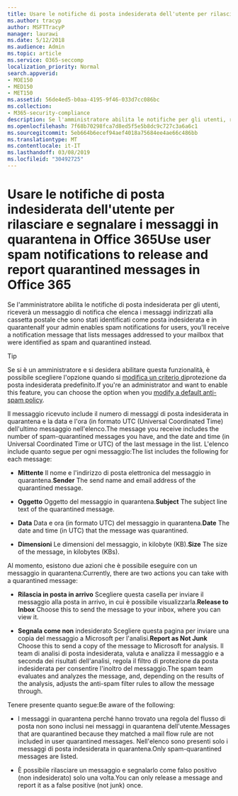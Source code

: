 ```yaml
---
title: Usare le notifiche di posta indesiderata dell'utente per rilasciare e segnalare i messaggi in quarantena in Office 365
ms.author: tracyp
author: MSFTTracyP
manager: laurawi
ms.date: 5/12/2018
ms.audience: Admin
ms.topic: article
ms.service: O365-seccomp
localization_priority: Normal
search.appverid:
- MOE150
- MED150
- MET150
ms.assetid: 56de4ed5-b0aa-4195-9f46-033d7cc086bc
ms.collection:
- M365-security-compliance
description: Se l'amministratore abilita le notifiche per gli utenti, riceverà un messaggio di notifica che elenca i messaggi inviati alla cassetta postale che sono stati identificati come posta indesiderata, in blocco o in messaggi di phishing. È possibile rilasciare o segnalare i messaggi dopo la notifica.
ms.openlocfilehash: 7f68b70298fca7d8ed5f5e5b8dc9c727c3a6a6c1
ms.sourcegitcommit: 5eb664b6ecef94aef4018a75684ee4ae66c486bb
ms.translationtype: MT
ms.contentlocale: it-IT
ms.lasthandoff: 03/08/2019
ms.locfileid: "30492725"
---
```

# <a name="use-user-spam-notifications-to-release-and-report-quarantined-messages-in-office-365"></a><span data-ttu-id="d1d0f-104">Usare le notifiche di posta indesiderata dell'utente per rilasciare e segnalare i messaggi in quarantena in Office 365</span><span class="sxs-lookup"><span data-stu-id="d1d0f-104">Use user spam notifications to release and report quarantined messages in Office 365</span></span>

<span data-ttu-id="d1d0f-105">Se l'amministratore abilita le notifiche di posta indesiderata per gli utenti, riceverà un messaggio di notifica che elenca i messaggi indirizzati alla cassetta postale che sono stati identificati come posta indesiderata e in quarantena</span><span class="sxs-lookup"><span data-stu-id="d1d0f-105">If your admin enables spam notifications for users, you'll receive a notification message that lists messages addressed to your mailbox that were identified as spam and quarantined instead.</span></span>
  
> [!TIP]
> <span data-ttu-id="d1d0f-106">Se si è un amministratore e si desidera abilitare questa funzionalità, è possibile scegliere l'opzione quando si [modifica un criterio di](https://go.microsoft.com/fwlink/?LinkId=800313)protezione da posta indesiderata predefinito.</span><span class="sxs-lookup"><span data-stu-id="d1d0f-106">If you're an administrator and want to enable this feature, you can choose the option when you [modify a default anti-spam policy](https://go.microsoft.com/fwlink/?LinkId=800313).</span></span> 
  
<span data-ttu-id="d1d0f-107">Il messaggio ricevuto include il numero di messaggi di posta indesiderata in quarantena e la data e l'ora (in formato UTC (Universal Coordinated Time) dell'ultimo messaggio nell'elenco.</span><span class="sxs-lookup"><span data-stu-id="d1d0f-107">The message you receive includes the number of spam-quarantined messages you have, and the date and time (in Universal Coordinated Time or UTC) of the last message in the list.</span></span> <span data-ttu-id="d1d0f-108">L'elenco include quanto segue per ogni messaggio:</span><span class="sxs-lookup"><span data-stu-id="d1d0f-108">The list includes the following for each message:</span></span>
  
- <span data-ttu-id="d1d0f-109">**Mittente** Il nome e l'indirizzo di posta elettronica del messaggio in quarantena.</span><span class="sxs-lookup"><span data-stu-id="d1d0f-109">**Sender** The send name and email address of the quarantined message.</span></span> 
    
- <span data-ttu-id="d1d0f-110">**Oggetto** Oggetto del messaggio in quarantena.</span><span class="sxs-lookup"><span data-stu-id="d1d0f-110">**Subject** The subject line text of the quarantined message.</span></span> 
    
- <span data-ttu-id="d1d0f-111">**Data** Data e ora (in formato UTC) del messaggio in quarantena.</span><span class="sxs-lookup"><span data-stu-id="d1d0f-111">**Date** The date and time (in UTC) that the message was quarantined.</span></span> 
    
- <span data-ttu-id="d1d0f-112">**Dimensioni** Le dimensioni del messaggio, in kilobyte (KB).</span><span class="sxs-lookup"><span data-stu-id="d1d0f-112">**Size** The size of the message, in kilobytes (KBs).</span></span> 
    
<span data-ttu-id="d1d0f-113">Al momento, esistono due azioni che è possibile eseguire con un messaggio in quarantena:</span><span class="sxs-lookup"><span data-stu-id="d1d0f-113">Currently, there are two actions you can take with a quarantined message:</span></span>
  
- <span data-ttu-id="d1d0f-114">**Rilascia in posta in arrivo** Scegliere questa casella per inviare il messaggio alla posta in arrivo, in cui è possibile visualizzarla.</span><span class="sxs-lookup"><span data-stu-id="d1d0f-114">**Release to Inbox** Choose this to send the message to your inbox, where you can view it.</span></span> 
    
- <span data-ttu-id="d1d0f-115">**Segnala come non** indesiderato Scegliere questa pagina per inviare una copia del messaggio a Microsoft per l'analisi.</span><span class="sxs-lookup"><span data-stu-id="d1d0f-115">**Report as Not Junk** Choose this to send a copy of the message to Microsoft for analysis.</span></span> <span data-ttu-id="d1d0f-116">Il team di analisi di posta indesiderata, valuta e analizza il messaggio e a seconda dei risultati dell'analisi, regola il filtro di protezione da posta indesiderata per consentire l'inoltro del messaggio.</span><span class="sxs-lookup"><span data-stu-id="d1d0f-116">The spam team evaluates and analyzes the message, and, depending on the results of the analysis, adjusts the anti-spam filter rules to allow the message through.</span></span> 
    
<span data-ttu-id="d1d0f-117">Tenere presente quanto segue:</span><span class="sxs-lookup"><span data-stu-id="d1d0f-117">Be aware of the following:</span></span>
  
- <span data-ttu-id="d1d0f-118">I messaggi in quarantena perché hanno trovato una regola del flusso di posta non sono inclusi nei messaggi in quarantena dell'utente.</span><span class="sxs-lookup"><span data-stu-id="d1d0f-118">Messages that are quarantined because they matched a mail flow rule are not included in user quarantined messages.</span></span> <span data-ttu-id="d1d0f-119">Nell'elenco sono presenti solo i messaggi di posta indesiderata in quarantena.</span><span class="sxs-lookup"><span data-stu-id="d1d0f-119">Only spam-quarantined messages are listed.</span></span>
    
- <span data-ttu-id="d1d0f-120">È possibile rilasciare un messaggio e segnalarlo come falso positivo (non indesiderato) solo una volta.</span><span class="sxs-lookup"><span data-stu-id="d1d0f-120">You can only release a message and report it as a false positive (not junk) once.</span></span>
    

